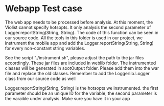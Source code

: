 # Webapp Test case
The web app needs to be processed before analysis. At this moment, the Violist cannot specify hotsopts. It only analysis the second parameter of Logger.reportString(String, String). The code of this function can be seen in our source code. All the tools in this folder is used in our project, we instrument the mobile app and add the Logger.reportString(String, String) for every non-constant string variables.

See the script "./instrument.sh", please adjust the path to the jar files accordingly. These jar files are included in weblib folder. The instrumented classes will be generated in sootOutput folder. Please add them into the war file and replace the old classes. Remember to add the Loggerlib.Logger class from our source code as well

Logger.reportString(String, String) is the hotsopts we instrumented. the first parameter should be an unique ID for the variable, the second parameter is the varaible under analysis. Make sure you have it in your app
